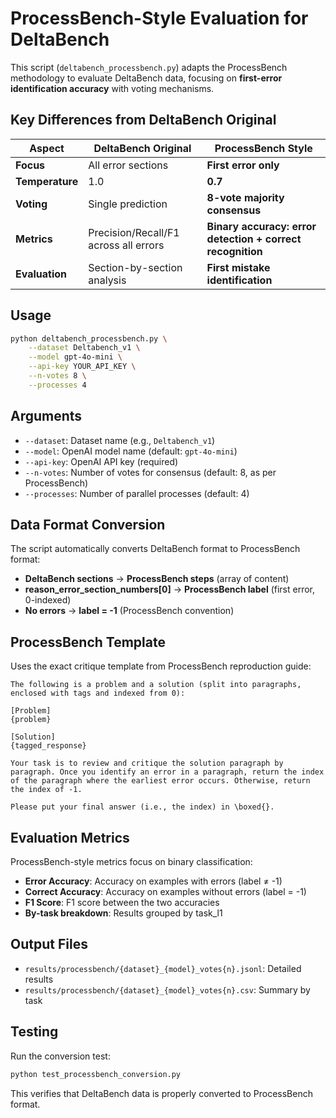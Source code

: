 # ProcessBench-Style Evaluation for DeltaBench

This script (`deltabench_processbench.py`) adapts the ProcessBench methodology to evaluate DeltaBench data, focusing on **first-error identification accuracy** with voting mechanisms.

## Key Differences from DeltaBench Original

| Aspect | DeltaBench Original | ProcessBench Style |
|--------|--------------------|--------------------|
| **Focus** | All error sections | **First error only** |
| **Temperature** | 1.0 | **0.7** |
| **Voting** | Single prediction | **8-vote majority consensus** |
| **Metrics** | Precision/Recall/F1 across all errors | **Binary accuracy: error detection + correct recognition** |
| **Evaluation** | Section-by-section analysis | **First mistake identification** |

## Usage

```bash
python deltabench_processbench.py \
    --dataset Deltabench_v1 \
    --model gpt-4o-mini \
    --api-key YOUR_API_KEY \
    --n-votes 8 \
    --processes 4
```

## Arguments

- `--dataset`: Dataset name (e.g., `Deltabench_v1`)
- `--model`: OpenAI model name (default: `gpt-4o-mini`)
- `--api-key`: OpenAI API key (required)
- `--n-votes`: Number of votes for consensus (default: 8, as per ProcessBench)
- `--processes`: Number of parallel processes (default: 4)

## Data Format Conversion

The script automatically converts DeltaBench format to ProcessBench format:

- **DeltaBench sections** → **ProcessBench steps** (array of content)
- **reason_error_section_numbers[0]** → **ProcessBench label** (first error, 0-indexed)
- **No errors** → **label = -1** (ProcessBench convention)

## ProcessBench Template

Uses the exact critique template from ProcessBench reproduction guide:

```
The following is a problem and a solution (split into paragraphs, enclosed with tags and indexed from 0):

[Problem]
{problem}

[Solution]
{tagged_response}

Your task is to review and critique the solution paragraph by paragraph. Once you identify an error in a paragraph, return the index of the paragraph where the earliest error occurs. Otherwise, return the index of -1.

Please put your final answer (i.e., the index) in \boxed{}.
```

## Evaluation Metrics

ProcessBench-style metrics focus on binary classification:

- **Error Accuracy**: Accuracy on examples with errors (label ≠ -1)
- **Correct Accuracy**: Accuracy on examples without errors (label = -1)  
- **F1 Score**: F1 score between the two accuracies
- **By-task breakdown**: Results grouped by task_l1

## Output Files

- `results/processbench/{dataset}_{model}_votes{n}.jsonl`: Detailed results
- `results/processbench/{dataset}_{model}_votes{n}.csv`: Summary by task

## Testing

Run the conversion test:
```bash
python test_processbench_conversion.py
```

This verifies that DeltaBench data is properly converted to ProcessBench format.